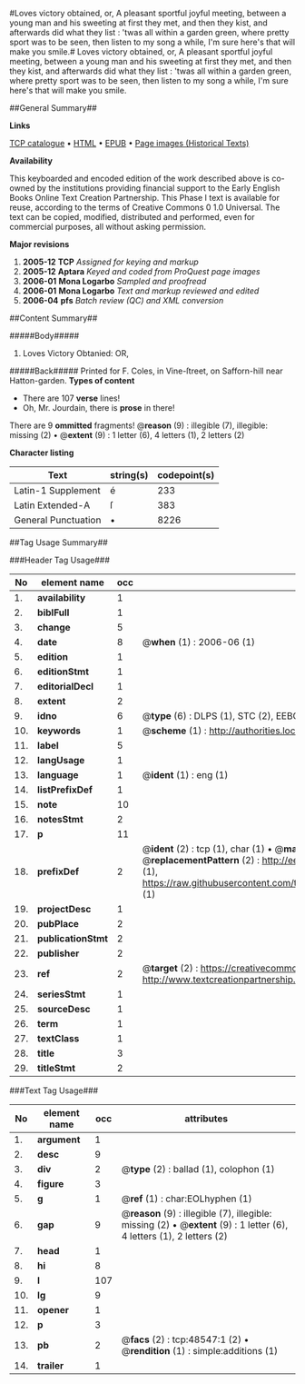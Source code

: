 #Loves victory obtained, or, A pleasant sportful joyful meeting, between a young man and his sweeting at first they met, and then they kist, and afterwards did what they list : 'twas all within a garden green, where pretty sport was to be seen, then listen to my song a while, I'm sure here's that will make you smile.#
Loves victory obtained, or, A pleasant sportful joyful meeting, between a young man and his sweeting at first they met, and then they kist, and afterwards did what they list : 'twas all within a garden green, where pretty sport was to be seen, then listen to my song a while, I'm sure here's that will make you smile.

##General Summary##

**Links**

[TCP catalogue](http://www.ota.ox.ac.uk/tcp/)  • 
[HTML](http://tei.it.ox.ac.uk/tcp/Texts-HTML/free/A49/A49309.html)  • 
[EPUB](http://tei.it.ox.ac.uk/tcp/Texts-EPUB/free/A49/A49309.epub) • 
[Page images (Historical Texts)](https://data.historicaltexts.jisc.ac.uk/view?pubId=eebo-11747608e&pageId=eebo-11747608e-48547-1)

**Availability**

This keyboarded and encoded edition of the
	       work described above is co-owned by the institutions
	       providing financial support to the Early English Books
	       Online Text Creation Partnership. This Phase I text is
	       available for reuse, according to the terms of Creative
	       Commons 0 1.0 Universal. The text can be copied,
	       modified, distributed and performed, even for
	       commercial purposes, all without asking permission.

**Major revisions**

1. __2005-12__ __TCP__ *Assigned for keying and markup*
1. __2005-12__ __Aptara__ *Keyed and coded from ProQuest page images*
1. __2006-01__ __Mona Logarbo__ *Sampled and proofread*
1. __2006-01__ __Mona Logarbo__ *Text and markup reviewed and edited*
1. __2006-04__ __pfs__ *Batch review (QC) and XML conversion*

##Content Summary##

#####Body#####

1. Loves Victory Obtanied: OR,

#####Back#####
Printed for F. Coles, in Vine-ſtreet, on Safforn-hill near Hatton-garden.
**Types of content**

  * There are 107 **verse** lines!
  * Oh, Mr. Jourdain, there is **prose** in there!

There are 9 **ommitted** fragments! 
 @__reason__ (9) : illegible (7), illegible: missing (2)  •  @__extent__ (9) : 1 letter (6), 4 letters (1), 2 letters (2)

**Character listing**


|Text|string(s)|codepoint(s)|
|---|---|---|
|Latin-1 Supplement|é|233|
|Latin Extended-A|ſ|383|
|General Punctuation|•|8226|

##Tag Usage Summary##

###Header Tag Usage###

|No|element name|occ|attributes|
|---|---|---|---|
|1.|__availability__|1||
|2.|__biblFull__|1||
|3.|__change__|5||
|4.|__date__|8| @__when__ (1) : 2006-06 (1)|
|5.|__edition__|1||
|6.|__editionStmt__|1||
|7.|__editorialDecl__|1||
|8.|__extent__|2||
|9.|__idno__|6| @__type__ (6) : DLPS (1), STC (2), EEBO-CITATION (1), OCLC (1), VID (1)|
|10.|__keywords__|1| @__scheme__ (1) : http://authorities.loc.gov/ (1)|
|11.|__label__|5||
|12.|__langUsage__|1||
|13.|__language__|1| @__ident__ (1) : eng (1)|
|14.|__listPrefixDef__|1||
|15.|__note__|10||
|16.|__notesStmt__|2||
|17.|__p__|11||
|18.|__prefixDef__|2| @__ident__ (2) : tcp (1), char (1)  •  @__matchPattern__ (2) : ([0-9\-]+):([0-9IVX]+) (1), (.+) (1)  •  @__replacementPattern__ (2) : http://eebo.chadwyck.com/downloadtiff?vid=$1&page=$2 (1), https://raw.githubusercontent.com/textcreationpartnership/Texts/master/tcpchars.xml#$1 (1)|
|19.|__projectDesc__|1||
|20.|__pubPlace__|2||
|21.|__publicationStmt__|2||
|22.|__publisher__|2||
|23.|__ref__|2| @__target__ (2) : https://creativecommons.org/publicdomain/zero/1.0/ (1), http://www.textcreationpartnership.org/docs/. (1)|
|24.|__seriesStmt__|1||
|25.|__sourceDesc__|1||
|26.|__term__|1||
|27.|__textClass__|1||
|28.|__title__|3||
|29.|__titleStmt__|2||


###Text Tag Usage###

|No|element name|occ|attributes|
|---|---|---|---|
|1.|__argument__|1||
|2.|__desc__|9||
|3.|__div__|2| @__type__ (2) : ballad (1), colophon (1)|
|4.|__figure__|3||
|5.|__g__|1| @__ref__ (1) : char:EOLhyphen (1)|
|6.|__gap__|9| @__reason__ (9) : illegible (7), illegible: missing (2)  •  @__extent__ (9) : 1 letter (6), 4 letters (1), 2 letters (2)|
|7.|__head__|1||
|8.|__hi__|8||
|9.|__l__|107||
|10.|__lg__|9||
|11.|__opener__|1||
|12.|__p__|3||
|13.|__pb__|2| @__facs__ (2) : tcp:48547:1 (2)  •  @__rendition__ (1) : simple:additions (1)|
|14.|__trailer__|1||
